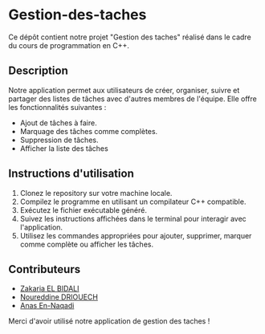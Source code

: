 # Gestion-des-taches
Ce dépôt contient notre projet "Gestion des taches" réalisé dans le cadre du cours de programmation en C++.

## Description

Notre application permet aux utilisateurs de créer, organiser, suivre et partager des listes de tâches avec d'autres membres de l'équipe. Elle offre les fonctionnalités suivantes :

- Ajout de tâches à faire.
- Marquage des tâches comme complètes.
- Suppression de tâches.
- Afficher la liste des tâches

## Instructions d'utilisation

1. Clonez le repository sur votre machine locale.
2. Compilez le programme en utilisant un compilateur C++ compatible.
3. Exécutez le fichier exécutable généré.
4. Suivez les instructions affichées dans le terminal pour interagir avec l'application.
5. Utilisez les commandes appropriées pour ajouter, supprimer, marquer comme complète ou afficher les tâches.

## Contributeurs

- [Zakaria EL BIDALI](https://github.com/Zakaria12e)
- [Noureddine DRIOUECH](https://github.com/NoureddineDRIOUECH)
- [Anas En-Naqadi](https://github.com/ANAS-EN-NAQADI)


Merci d'avoir utilisé notre application de gestion des taches !
